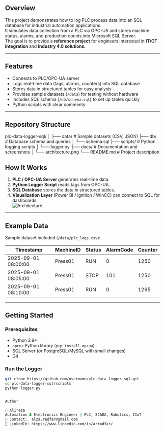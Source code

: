 ## Overview
This project demonstrates how to log PLC process data into an SQL database for industrial automation applications.  
It simulates data collection from a PLC via OPC-UA and stores machine status, alarms, and production counts into Microsoft SQL Server.  
The goal is to provide a **reference project** for engineers interested in **IT/OT integration** and **Industry 4.0 solutions**.

---

## Features
- Connects to PLC/OPC-UA server
- Logs real-time data (tags, alarms, counters) into SQL database
- Stores data in structured tables for easy analysis
- Provides sample datasets (`/data`) for testing without hardware
- Includes SQL schema (`/db/schema.sql`) to set up tables quickly
- Python scripts with clear comments

---

## Repository Structure

plc-data-logger-sql/
│
├── data/ # Sample datasets (CSV, JSON)
├── db/ # Database schema and queries
│ └── schema.sql
├── scripts/ # Python logging scripts
│ └── logger.py
├── docs/ # Documentation and screenshots
│ └── architecture.png
└── README.md # Project description

## How It Works
1. **PLC / OPC-UA Server** generates real-time data.  
2. **Python Logger Script** reads tags from OPC-UA.  
3. **SQL Database** stores the data in structured tables.  
4. **Visualization Layer** (Power BI / Ignition / WinCC) can connect to SQL for dashboards.  
![Architecture](docs/architecture.png)

---

## Example Data
Sample dataset included (`/data/plc_logs.csv`):

| Timestamp           | MachineID | Status | AlarmCode | Counter |
|---------------------|-----------|--------|-----------|---------|
| 2025-09-01 08:00:00 | Press01   | RUN    | 0         | 1250    |
| 2025-09-01 08:05:00 | Press01   | STOP   | 101       | 1250    |
| 2025-09-01 08:10:00 | Press01   | RUN    | 0         | 1265    |

---

## Getting Started
### Prerequisites
- Python 3.9+
- `opcua` Python library (`pip install opcua`)
- SQL Server (or PostgreSQL/MySQL with small changes)
- Git

### Run the Logger
```bash
git clone https://github.com/username/plc-data-logger-sql.git
cd plc-data-logger-sql/scripts
python logger.py


Author

👤 Alireza
Automation & Electronics Engineer | PLC, SCADA, Robotics, IIoT
📧 Contact:  alza.radfar@gmail.com
🔗 LinkedIn: https://www.linkedin.com/in/arradfar/
